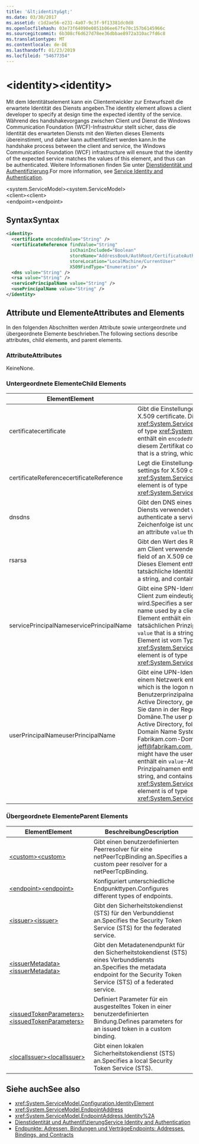 ```yaml
---
title: '&lt;identity&gt;'
ms.date: 03/30/2017
ms.assetid: c1d2ae56-e231-4a07-9c3f-9f13381dc0d8
ms.openlocfilehash: 03e73f64090e0851b06ee67fe70c157b6145966c
ms.sourcegitcommit: 6b308cf6d627d78ee36dbbae8972a310ac7fd6c8
ms.translationtype: MT
ms.contentlocale: de-DE
ms.lasthandoff: 01/23/2019
ms.locfileid: "54677354"
---
```

# <a name="ltidentitygt"></a><span data-ttu-id="fa4e8-102">&lt;identity&gt;</span><span class="sxs-lookup"><span data-stu-id="fa4e8-102">&lt;identity&gt;</span></span>
<span data-ttu-id="fa4e8-103">Mit dem Identitätselement kann ein Cliententwickler zur Entwurfszeit die erwartete Identität des Diensts angeben.</span><span class="sxs-lookup"><span data-stu-id="fa4e8-103">The identity element allows a client developer to specify at design time the expected identity of the service.</span></span> <span data-ttu-id="fa4e8-104">Während des handshakevorgangs zwischen Client und Dienst die Windows Communication Foundation (WCF)-Infrastruktur stellt sicher, dass die Identität des erwarteten Diensts mit den Werten dieses Elements übereinstimmt, und daher kann authentifiziert werden kann.</span><span class="sxs-lookup"><span data-stu-id="fa4e8-104">In the handshake process between the client and service, the Windows Communication Foundation (WCF) infrastructure will ensure that the identity of the expected service matches the values of this element, and thus can be authenticated.</span></span> <span data-ttu-id="fa4e8-105">Weitere Informationen finden Sie unter [Dienstidentität und Authentifizierung](../../../../../docs/framework/wcf/feature-details/service-identity-and-authentication.md).</span><span class="sxs-lookup"><span data-stu-id="fa4e8-105">For more information, see [Service Identity and Authentication](../../../../../docs/framework/wcf/feature-details/service-identity-and-authentication.md).</span></span>  
  
 <span data-ttu-id="fa4e8-106">\<system.ServiceModel></span><span class="sxs-lookup"><span data-stu-id="fa4e8-106">\<system.ServiceModel></span></span>  
<span data-ttu-id="fa4e8-107">\<client></span><span class="sxs-lookup"><span data-stu-id="fa4e8-107">\<client></span></span>  
<span data-ttu-id="fa4e8-108">\<endpoint></span><span class="sxs-lookup"><span data-stu-id="fa4e8-108">\<endpoint></span></span>  
  
## <a name="syntax"></a><span data-ttu-id="fa4e8-109">Syntax</span><span class="sxs-lookup"><span data-stu-id="fa4e8-109">Syntax</span></span>  
  
```xml  
<identity>
  <certificate encodedValue="String" />
  <certificateReference findValue="String"
                        isChainIncluded="Boolean"
                        storeName="AddressBook/AuthRoot/CertificateAuthority/Disallowed/My/Root/TrustedPeople/TrustedPublisher"
                        storeLocation="LocalMachine/CurrentUser"
                        X509FindType="Enumeration" />
  <dns value="String" />
  <rsa value="String" />
  <servicePrincipalName value="String" />
  <usePrincipalName value="String" />
</identity>
```  
  
## <a name="attributes-and-elements"></a><span data-ttu-id="fa4e8-110">Attribute und Elemente</span><span class="sxs-lookup"><span data-stu-id="fa4e8-110">Attributes and Elements</span></span>  
 <span data-ttu-id="fa4e8-111">In den folgenden Abschnitten werden Attribute sowie untergeordnete und übergeordnete Elemente beschrieben.</span><span class="sxs-lookup"><span data-stu-id="fa4e8-111">The following sections describe attributes, child elements, and parent elements.</span></span>  
  
### <a name="attributes"></a><span data-ttu-id="fa4e8-112">Attribute</span><span class="sxs-lookup"><span data-stu-id="fa4e8-112">Attributes</span></span>  
 <span data-ttu-id="fa4e8-113">Keine</span><span class="sxs-lookup"><span data-stu-id="fa4e8-113">None.</span></span>  
  
### <a name="child-elements"></a><span data-ttu-id="fa4e8-114">Untergeordnete Elemente</span><span class="sxs-lookup"><span data-stu-id="fa4e8-114">Child Elements</span></span>  
  
|<span data-ttu-id="fa4e8-115">Element</span><span class="sxs-lookup"><span data-stu-id="fa4e8-115">Element</span></span>|<span data-ttu-id="fa4e8-116">Beschreibung</span><span class="sxs-lookup"><span data-stu-id="fa4e8-116">Description</span></span>|  
|-------------|-----------------|  
|<span data-ttu-id="fa4e8-117">certificate</span><span class="sxs-lookup"><span data-stu-id="fa4e8-117">certificate</span></span>|<span data-ttu-id="fa4e8-118">Gibt die Einstellungen eines X.509-Zertifikats an.</span><span class="sxs-lookup"><span data-stu-id="fa4e8-118">Specifies settings of an X.509 certificate.</span></span> <span data-ttu-id="fa4e8-119">Dieses Element ist vom Typ <xref:System.ServiceModel.Configuration.CertificateElement>.</span><span class="sxs-lookup"><span data-stu-id="fa4e8-119">This element is of type <xref:System.ServiceModel.Configuration.CertificateElement>.</span></span> <span data-ttu-id="fa4e8-120">Es enthält ein `encodedValue`-Attribut, das eine Zeichenfolge ist, die den von diesem Zertifikat codierten Wert angibt.</span><span class="sxs-lookup"><span data-stu-id="fa4e8-120">It contains an attribute `encodedValue` that is a string, which specifies the value encoded by this certificate.</span></span>|  
|<span data-ttu-id="fa4e8-121">certificateReference</span><span class="sxs-lookup"><span data-stu-id="fa4e8-121">certificateReference</span></span>|<span data-ttu-id="fa4e8-122">Legt die Einstellungen für die X.509-Zertifikatüberprüfung fest.</span><span class="sxs-lookup"><span data-stu-id="fa4e8-122">Specifies settings for X.509 certificate validation.</span></span> <span data-ttu-id="fa4e8-123">Dieses Element ist vom Typ <xref:System.ServiceModel.Configuration.CertificateReferenceElement>.</span><span class="sxs-lookup"><span data-stu-id="fa4e8-123">This element is of type <xref:System.ServiceModel.Configuration.CertificateReferenceElement>.</span></span>|  
|<span data-ttu-id="fa4e8-124">dns</span><span class="sxs-lookup"><span data-stu-id="fa4e8-124">dns</span></span>|<span data-ttu-id="fa4e8-125">Gibt den DNS eines X.509-Zertifikats an, das zum Authentifizieren eines Diensts verwendet wird.</span><span class="sxs-lookup"><span data-stu-id="fa4e8-125">Specifies the DNS of an X.509 certificate used to authenticate a service.</span></span> <span data-ttu-id="fa4e8-126">Dieses Element enthält ein `value`-Attribut, das eine Zeichenfolge ist und die tatsächliche Identität enthält.</span><span class="sxs-lookup"><span data-stu-id="fa4e8-126">This element contains an attribute `value` that is a string, and contains the actual identity.</span></span>|  
|<span data-ttu-id="fa4e8-127">rsa</span><span class="sxs-lookup"><span data-stu-id="fa4e8-127">rsa</span></span>|<span data-ttu-id="fa4e8-128">Gibt den Wert des RSA-Felds eines für die Authentifizierung eines Diensts am Client verwendeten X.509-Zertifikats an.</span><span class="sxs-lookup"><span data-stu-id="fa4e8-128">Specifies the value of the RSA field of an X.509 certificate used to authenticate a service to a client.</span></span> <span data-ttu-id="fa4e8-129">Dieses Element enthält ein `value`-Attribut, das eine Zeichenfolge ist und die tatsächliche Identität enthält.</span><span class="sxs-lookup"><span data-stu-id="fa4e8-129">This element contains an attribute `value` that is a string, and contains the actual identity</span></span>|  
|<span data-ttu-id="fa4e8-130">servicePrincipalName</span><span class="sxs-lookup"><span data-stu-id="fa4e8-130">servicePrincipalName</span></span>|<span data-ttu-id="fa4e8-131">Gibt eine SPN-Identität an, die dem Prinzipalnamen entspricht, der vom Client zum eindeutigen Identifizieren einer Dienstinstanz verwendet wird.</span><span class="sxs-lookup"><span data-stu-id="fa4e8-131">Specifies a server principal name (SPN) identity, which is the principal name used by a client to uniquely identify an instance of a service.</span></span> <span data-ttu-id="fa4e8-132">Dieses Element enthält ein `value`-Attribut, das eine Zeichenfolge ist und den tatsächlichen Prinzipalnamen enthält.</span><span class="sxs-lookup"><span data-stu-id="fa4e8-132">This element contains an attribute `value` that is a string, and contains the actual principal name.</span></span> <span data-ttu-id="fa4e8-133">Dieses Element ist vom Typ <xref:System.ServiceModel.Configuration.ServicePrincipalNameElement>.</span><span class="sxs-lookup"><span data-stu-id="fa4e8-133">This element is of type <xref:System.ServiceModel.Configuration.ServicePrincipalNameElement>.</span></span>|  
|<span data-ttu-id="fa4e8-134">userPrincipalName</span><span class="sxs-lookup"><span data-stu-id="fa4e8-134">userPrincipalName</span></span>|<span data-ttu-id="fa4e8-135">Gibt eine UPN-Identität an, die dem Anmeldenamenstyp eines Benutzers in einem Netzwerk entspricht.</span><span class="sxs-lookup"><span data-stu-id="fa4e8-135">Specifies a user principal name (UPN) identity, which is the logon name type of a user on a network.</span></span> <span data-ttu-id="fa4e8-136">Der Benutzerprinzipalname besteht aus den Objekt-Benutzernamen, die in Active Directory, gefolgt von verwendet das at-Zeichen (\@), und klicken Sie dann in der Regel das Domain Name System übergeordneten Domäne.</span><span class="sxs-lookup"><span data-stu-id="fa4e8-136">The user principal name consists of the user object name used in Active Directory, followed by the at symbol (\@) and then, typically, the Domain Name System parent domain.</span></span> <span data-ttu-id="fa4e8-137">Z. B. möglicherweise Jeff in der Fabrikam.com-Domänenstruktur den Benutzerprinzipalnamen [ jeff@fabrikam.com ](mailto:jeffsmith@fabrikam.com).</span><span class="sxs-lookup"><span data-stu-id="fa4e8-137">For example, Jeff in the Fabrikam.com domain tree might have the user principal name [jeff@fabrikam.com](mailto:jeffsmith@fabrikam.com).</span></span>  <span data-ttu-id="fa4e8-138">Dieses Element enthält ein `value`-Attribut, das eine Zeichenfolge ist und den tatsächlichen Prinzipalnamen enthält.</span><span class="sxs-lookup"><span data-stu-id="fa4e8-138">This element contains an attribute `value` that is a string, and contains the actual principal name.</span></span> <span data-ttu-id="fa4e8-139">Dieses Element ist vom Typ <xref:System.ServiceModel.Configuration.UserPrincipalNameElement>.</span><span class="sxs-lookup"><span data-stu-id="fa4e8-139">This element is of type <xref:System.ServiceModel.Configuration.UserPrincipalNameElement>.</span></span>|  
  
### <a name="parent-elements"></a><span data-ttu-id="fa4e8-140">Übergeordnete Elemente</span><span class="sxs-lookup"><span data-stu-id="fa4e8-140">Parent Elements</span></span>  
  
|<span data-ttu-id="fa4e8-141">Element</span><span class="sxs-lookup"><span data-stu-id="fa4e8-141">Element</span></span>|<span data-ttu-id="fa4e8-142">Beschreibung</span><span class="sxs-lookup"><span data-stu-id="fa4e8-142">Description</span></span>|  
|-------------|-----------------|  
|[<span data-ttu-id="fa4e8-143">\<custom></span><span class="sxs-lookup"><span data-stu-id="fa4e8-143">\<custom></span></span>](../../../../../docs/framework/configure-apps/file-schema/wcf/custom.md)|<span data-ttu-id="fa4e8-144">Gibt einen benutzerdefinierten Peerresolver für eine netPeerTcpBinding an.</span><span class="sxs-lookup"><span data-stu-id="fa4e8-144">Specifies a custom peer resolver for a netPeerTcpBinding.</span></span>|  
|[<span data-ttu-id="fa4e8-145">\<endpoint></span><span class="sxs-lookup"><span data-stu-id="fa4e8-145">\<endpoint></span></span>](https://msdn.microsoft.com/library/13aa23b7-2f08-4add-8dbf-a99f8127c017)|<span data-ttu-id="fa4e8-146">Konfiguriert unterschiedliche Endpunkttypen.</span><span class="sxs-lookup"><span data-stu-id="fa4e8-146">Configures different types of endpoints.</span></span>|  
|[<span data-ttu-id="fa4e8-147">\<issuer></span><span class="sxs-lookup"><span data-stu-id="fa4e8-147">\<issuer></span></span>](../../../../../docs/framework/configure-apps/file-schema/wcf/issuer.md)|<span data-ttu-id="fa4e8-148">Gibt den Sicherheitstokendienst (STS) für den Verbunddienst an.</span><span class="sxs-lookup"><span data-stu-id="fa4e8-148">Specifies the Security Token Service (STS) for the federated service.</span></span>|  
|[<span data-ttu-id="fa4e8-149">\<issuerMetadata></span><span class="sxs-lookup"><span data-stu-id="fa4e8-149">\<issuerMetadata></span></span>](../../../../../docs/framework/configure-apps/file-schema/wcf/issuermetadata.md)|<span data-ttu-id="fa4e8-150">Gibt den Metadatenendpunkt für den Sicherheitstokendienst (STS) eines Verbunddiensts an.</span><span class="sxs-lookup"><span data-stu-id="fa4e8-150">Specifies the metadata endpoint for the Security Token Service (STS) of a federated service.</span></span>|  
|[<span data-ttu-id="fa4e8-151">\<issuedTokenParameters></span><span class="sxs-lookup"><span data-stu-id="fa4e8-151">\<issuedTokenParameters></span></span>](../../../../../docs/framework/configure-apps/file-schema/wcf/issuedtokenparameters.md)|<span data-ttu-id="fa4e8-152">Definiert Parameter für ein ausgestelltes Token in einer benutzerdefinierten Bindung.</span><span class="sxs-lookup"><span data-stu-id="fa4e8-152">Defines parameters for an issued token in a custom binding.</span></span>|  
|[<span data-ttu-id="fa4e8-153">\<localIssuer></span><span class="sxs-lookup"><span data-stu-id="fa4e8-153">\<localIssuer></span></span>](../../../../../docs/framework/configure-apps/file-schema/wcf/localissuer.md)|<span data-ttu-id="fa4e8-154">Gibt einen lokalen Sicherheitstokendienst (STS) an.</span><span class="sxs-lookup"><span data-stu-id="fa4e8-154">Specifies a local Security Token Service (STS).</span></span>|  
  
## <a name="see-also"></a><span data-ttu-id="fa4e8-155">Siehe auch</span><span class="sxs-lookup"><span data-stu-id="fa4e8-155">See also</span></span>
- <xref:System.ServiceModel.Configuration.IdentityElement>
- <xref:System.ServiceModel.EndpointAddress>
- <xref:System.ServiceModel.EndpointAddress.Identity%2A>
- [<span data-ttu-id="fa4e8-156">Dienstidentität und Authentifizierung</span><span class="sxs-lookup"><span data-stu-id="fa4e8-156">Service Identity and Authentication</span></span>](../../../../../docs/framework/wcf/feature-details/service-identity-and-authentication.md)
- [<span data-ttu-id="fa4e8-157">Endpunkte: Adressen, Bindungen und Verträge</span><span class="sxs-lookup"><span data-stu-id="fa4e8-157">Endpoints: Addresses, Bindings, and Contracts</span></span>](../../../../../docs/framework/wcf/feature-details/endpoints-addresses-bindings-and-contracts.md)
